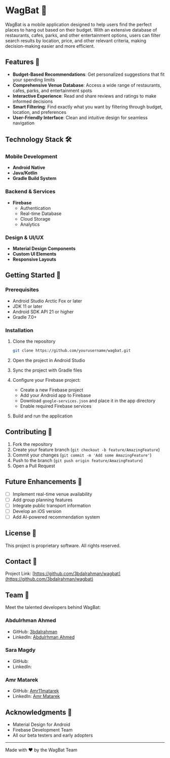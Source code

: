 # WagBat 🍝

WagBat is a mobile application designed to help users find the perfect places to hang out based on their budget. With an extensive database of restaurants, cafes, parks, and other entertainment options, users can filter search results by location, price, and other relevant criteria, making decision-making easier and more efficient.

## Features 📱

- **Budget-Based Recommendations**: Get personalized suggestions that fit your spending limits
- **Comprehensive Venue Database**: Access a wide range of restaurants, cafes, parks, and entertainment spots
- **Interactive Experience**: Read and share reviews and ratings to make informed decisions
- **Smart Filtering**: Find exactly what you want by filtering through budget, location, and preferences
- **User-Friendly Interface**: Clean and intuitive design for seamless navigation

## Technology Stack 🛠️

### Mobile Development

- **Android Native**
- **Java/Kotlin**
- **Gradle Build System**

### Backend & Services

- **Firebase**
  - Authentication
  - Real-time Database
  - Cloud Storage
  - Analytics

### Design & UI/UX

- **Material Design Components**
- **Custom UI Elements**
- **Responsive Layouts**

## Getting Started 🚀

### Prerequisites

- Android Studio Arctic Fox or later
- JDK 11 or later
- Android SDK API 21 or higher
- Gradle 7.0+

### Installation

1. Clone the repository

   ```bash
   git clone https://github.com/yourusername/wagbat.git
   ```

2. Open the project in Android Studio

3. Sync the project with Gradle files

4. Configure your Firebase project:

   - Create a new Firebase project
   - Add your Android app to Firebase
   - Download `google-services.json` and place it in the app directory
   - Enable required Firebase services

5. Build and run the application

## Contributing 🤝

1. Fork the repository
2. Create your feature branch (`git checkout -b feature/AmazingFeature`)
3. Commit your changes (`git commit -m 'Add some AmazingFeature'`)
4. Push to the branch (`git push origin feature/AmazingFeature`)
5. Open a Pull Request

## Future Enhancements 🔮

- [ ] Implement real-time venue availability
- [ ] Add group planning features
- [ ] Integrate public transport information
- [ ] Develop an iOS version
- [ ] Add AI-powered recommendation system

## License 📄

This project is proprietary software. All rights reserved.

## Contact 📧

Project Link: [https://github.com/3bdalrahman/wagbat](https://github.com/3bdalrahman/wagbat)

## Team 👥

Meet the talented developers behind WagBat:

### Abdulrhman Ahmed

- GitHub: [3bdalrahman](https://github.com/3bdalrahman)
- LinkedIn: [Abdulrhman Ahmed](https://www.linkedin.com/in/abdulrhman-ahmed03/)

### Sara Magdy

- GitHub: [](https://github.com/)
- LinkedIn: [](https://www.linkedin.com/in//)

### Amr Matarek

- GitHub: [Amr11matarek](https://github.com/Amr11matarek)
- LinkedIn: [Amr Matarek](https://www.linkedin.com/in/amr-matarek-72839b244)

## Acknowledgments 🙏

- Material Design for Android
- Firebase Development Team
- All our beta testers and early adopters

---

Made with ❤️ by the WagBat Team
